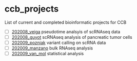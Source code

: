 # ccb_projects
List of current and completed bioinformatic projects for CCB

- [ ] [202008_veiga](https://github.com/ccb-vib/202008_veiga) pseudotime analsyis of scRNAseq data
- [ ] [202008_guyot](https://github.com/ccb-vib/202008_guyot) scRNAseq analysis of pancreatic tumor cells
- [ ] [202009_pozniak](https://github.com/ccb-vib/202009_pozniak) variant calling on scRNA data
- [ ] [202009_manzano](https://github.com/ccb-vib/202009_manzano) bulk RNAseq analysis
- [ ] [202009_van_mol](https://github.com/ccb-vib/202009_van_mol) statistical analysis
